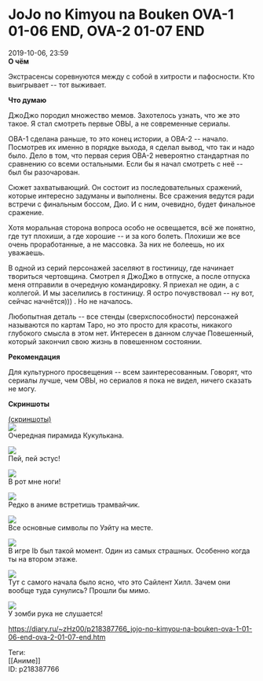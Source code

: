 JoJo no Kimyou na Bouken OVA-1 01-06 END, OVA-2 01-07 END
==========================================================

   
 2019-10-06, 23:59   
   **О чём**    
   
 Экстрасенсы соревнуются между с собой в хитрости и пафосности. Кто выигрывает -- тот выживает.   
   
  **Что думаю**    
   
 ДжоДжо породил множество мемов. Захотелось узнать, что же это такое. Я стал смотреть первые ОВЫ, а не современные сериалы.   
   
 ОВА-1 сделана раньше, то это конец истории, а ОВА-2 -- начало. Посмотрев их именно в порядке выхода, я сделал вывод, что так и надо было. Дело в том, что первая серия ОВА-2 невероятно стандартная по сравнению со всеми остальными. Если бы я начал смотреть с неё -- был бы разочарован.   
   
 Сюжет захватывающий. Он состоит из последовательных сражений, которые интересно задуманы и выполнены. Все сражения ведутся ради встречи с финальным боссом, Дио. И с ним, очевидно, будет финальное сражение.   
   
 Хотя моральная сторона вопроса особо не освещается, всё же понятно, где тут плохиши, а где хорошие -- и за кого болеть. Плохиши же все очень проработанные, а не массовка. За них не болеешь, но их уважаешь.   
   
 В одной из серий персонажей заселяют в гостиницу, где начинает твориться чертовщина. Смотрел я ДжоДжо в отпуске, а после отпуска меня отправили в очередную командировку. Я приехал не один, а с коллегой. И мы заселились в гостиницу. Я остро почувствовал -- ну вот, сейчас начнётся))) . Но не началось.   
   
 Любопытная деталь -- все стенды (сверхспособности) персонажей называются по картам Таро, но это просто для красоты, никакого глубокого смысла в этом нет. Интересен в данном случае Повешенный, который закончил свою жизнь в повешенном состоянии.   
   
  **Рекомендация**    
   
 Для культурного просвещения -- всем заинтересованным. Говорят, что сериалы лучше, чем ОВЫ, но сериалов я пока не видел, ничего сказать не могу.   
   
  **Скриншоты**    
   
  [(скриншоты)](https://zHz00.diary.ru/p218387766.htm?index=1#linkmore218387766m1)       
  [![](https://i.imgur.com/gSF3Dbyl.jpg)](https://i.imgur.com/gSF3Dby.jpg)    
 Очередная пирамида Кукулькана.   
   
  [![](https://i.imgur.com/Xe8RQtpl.jpg)](https://i.imgur.com/Xe8RQtp.jpg)    
 Пей, пей эстус!   
   
  [![](https://i.imgur.com/inQpryql.jpg)](https://i.imgur.com/inQpryq.jpg)    
 В рот мне ноги!   
   
  [![](https://i.imgur.com/2LsGEiql.jpg)](https://i.imgur.com/2LsGEiq.jpg)    
 Редко в аниме встретишь трамвайчик.   
   
  [![](https://i.imgur.com/j0O26vpl.jpg)](https://i.imgur.com/j0O26vp.jpg)    
 Все основные символы по Уэйту на месте.   
   
  [![](https://i.imgur.com/6Lsts7El.jpg)](https://i.imgur.com/6Lsts7E.jpg)    
 В игре Ib был такой момент. Один из самых страшных. Особенно когда ты на втором этаже.   
   
  [![](https://i.imgur.com/B6XVFDXl.jpg)](https://i.imgur.com/B6XVFDX.jpg)    
 Тут с самого начала было ясно, что это Сайлент Хилл. Зачем они вообще туда сунулись? Прошли бы мимо.   
   
  [![](https://i.imgur.com/1HabzXEl.jpg)](https://i.imgur.com/1HabzXE.jpg)    
 У зомби рука не слушается!      
    
 <https://diary.ru/~zHz00/p218387766_jojo-no-kimyou-na-bouken-ova-1-01-06-end-ova-2-01-07-end.htm>   
   
 Теги:   
 [[Аниме]]   
 ID: p218387766